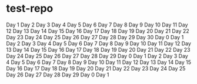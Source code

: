 # test-repo
Day 1
Day 2
Day 3
Day 4
Day 5
Day 6
Day 7
Day 8
Day 9
Day 10
Day 11
Day 12
Day 13
Day 14
Day 15
Day 16
Day 17
Day 18
Day 19
Day 20
Day 21
Day 22
Day 23
Day 24
Day 25
Day 26
Day 27
Day 28
Day 29
Day 30
Day 0
Day 1
Day 2
Day 3
Day 4
Day 5
Day 6
Day 7
Day 8
Day 9
Day 10
Day 11
Day 12
Day 13
Day 14
Day 15
Day 16
Day 17
Day 18
Day 19
Day 20
Day 21
Day 22
Day 23
Day 24
Day 25
Day 26
Day 27
Day 28
Day 29
Day 0
Day 1
Day 2
Day 3
Day 4
Day 5
Day 6
Day 7
Day 8
Day 9
Day 10
Day 11
Day 12
Day 13
Day 14
Day 15
Day 16
Day 17
Day 18
Day 19
Day 20
Day 21
Day 22
Day 23
Day 24
Day 25
Day 26
Day 27
Day 28
Day 29
Day 0
Day 1
